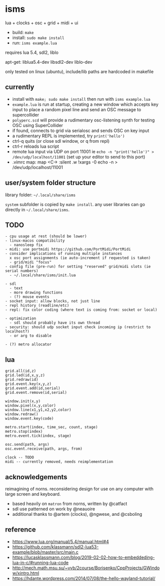 # isms

lua + clocks + osc + grid + midi + ui

- build: `make`
- install: `sudo make install`
- run: `isms example.lua`

requires lua 5.4, sdl2, liblo

apt-get: liblua5.4-dev libsdl2-dev liblo-dev

only tested on linux (ubuntu), include/lib paths are hardcoded in makefile

## currently

- install with `make; sudo make install` then run with `isms example.lua` 
- `example.lua` is run at startup, creating a new window which accepts key input to place a random pixel line and send an OSC message to supercollider
- `polyperc.scd` will provide a rudimentary osc-listening synth for testing OSC using SuperCollider
- if found, connects to grid via serialosc and sends OSC on key input
- a rudimentary REPL is implemented, try `print('hello')`
- ctrl-q quits (or close sdl window, or q from repl)
- ctrl-r reloads lua script
- remote lua input via UDP on port 11001 ie `echo -n "print('hello')" > /dev/udp/localhost/11001` (set up your editor to send to this port)
- .vimrc map:
  map <C-\> :silent .w !xargs -0 echo -n > /dev/udp/localhost/11001<CR>


## user/system folder structure

library folder: `~/.local/share/isms`

`system` subfolder is copied by `make install`. any user libraries can go directly in `~/.local/share/isms`.


## TODO
```
- cpu usage at rest (should be lower)
- linux-macos compatibility
  - nanosleep fix
- midi: use portmidi https://github.com/PortMidi/PortMidi
- consider implications of running multiple instances
  x osc port assignments (ie auto-increment if requested is taken)
  - grid/midi "focus"
- config file (pre-run) for setting "reserved" grid/midi slots (ie serial numbers)
  - ~/.local/share/isms/init.lua

- sdl
  - text
  - more drawing functions
  - (?) mouse events
- socket input: allow blocks, not just line
- repl history (readline/etc)
- repl: fix color coding (where text is coming from: socket or local)

- optimization
  - sdl should probably have its own thread
- security: should udp socket input check incoming ip (restrict to localhost?)
  - or arg to disable

- (?) metro allocator
```


## lua

```
grid.all(id,z)
grid.led(id,x,y,z)
grid.redraw(id)
grid.event.key(x,y,z)
grid.event.add(id,serial)
grid.event.remove(id,serial)

window.init(x,y)
window.pixel(x,y,color)
window.line(x1,y1,x2,y2,color)
window.redraw()
window.event.key(code)

metro.start(index, time_sec, count, stage)
metro.stop(index)
metro.event.tick(index, stage)

osc.send(path, args)
osc.event.receive(path, args, from)

clock -- TODO
midi -- currently removed, needs reimplementation

```

## acknowledgements

reimagining of norns. reconsidering design for use on any computer with large screen and keyboard.

- based heavily on `matron` from norns, written by @catfact
- sdl use patterned on work by @neauoire
- additional thanks to @artem (clocks), @ngwese, and @csboling


## reference

- https://www.lua.org/manual/5.4/manual.html#4
- https://github.com/klassmann/sdl2-lua53-example/blob/master/src/main.c
- https://lucasklassmann.com/blog/2019-02-02-how-to-embeddeding-lua-in-c/#running-lua-code
- http://mech.math.msu.su/~vvb/2course/Borisenko/CppProjects/GWindow/xintro.html
- https://hdante.wordpress.com/2014/07/08/the-hello-wayland-tutorial/
